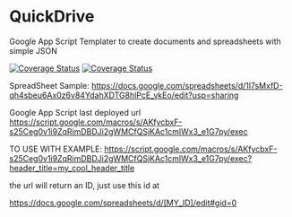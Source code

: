 # QuickDrive
Google App Script Templater to create documents and spreadsheets with simple JSON

[![Coverage Status](https://travis-ci.org/matheusmr13/QuickDrive.svg?branch=master)](https://coveralls.io/github/matheusmr13/QuickDrive?branch=master)
[![Coverage Status](https://coveralls.io/repos/github/matheusmr13/QuickDrive/badge.svg?branch=master)](https://coveralls.io/github/matheusmr13/QuickDrive?branch=master)

SpreadSheet Sample: https://docs.google.com/spreadsheets/d/1l7sMxfD-qh4sbeu6Ax0z6v84YdahXDTG8hlPcE_vkEo/edit?usp=sharing

Google App Script last deployed url https://script.google.com/macros/s/AKfycbxF-s25Ceg0v1i9ZqRimDBDJi2gWMCfQSjKAc1cmlWx3_e1G7py/exec


TO USE WITH EXAMPLE: https://script.google.com/macros/s/AKfycbxF-s25Ceg0v1i9ZqRimDBDJi2gWMCfQSjKAc1cmlWx3_e1G7py/exec?header_title=my_cool_header_title

the url will return an ID, just use this id at

https://docs.google.com/spreadsheets/d/[MY_ID]/edit#gid=0
